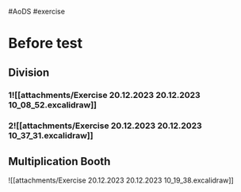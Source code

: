 #AoDS #exercise 

# Before test
## Division
### 1![[attachments/Exercise 20.12.2023 20.12.2023 10_08_52.excalidraw]]

### 2![[attachments/Exercise 20.12.2023 20.12.2023 10_37_31.excalidraw]]

## Multiplication Booth
![[attachments/Exercise 20.12.2023 20.12.2023 10_19_38.excalidraw]]